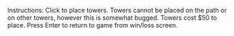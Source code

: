 Instructions:
Click to place towers. Towers cannot be placed on the path or on other towers, however this is somewhat bugged. Towers cost $50 to place.
Press Enter to return to game from win/loss screen.

